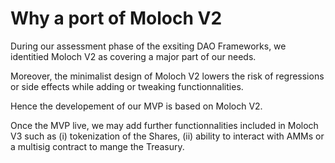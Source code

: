 # Why a port of Moloch V2

During our assessment phase of the exsiting DAO Frameworks, we identitied Moloch V2 as covering a major part of our needs.

Moreover, the minimalist design of Moloch V2 lowers the risk of regressions or side effects while adding or tweaking functionnalities.

Hence the developement of our MVP is based on Moloch V2.

Once the MVP live, we may add further functionnalities included in Moloch V3 such as (i) tokenization of the Shares, (ii) ability to interact with AMMs or a multisig contract to mange the Treasury.
